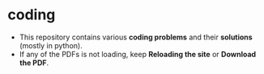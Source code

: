 # coding

- This repository contains various **coding problems** and their **solutions** (mostly in python).
- If any of the PDFs is not loading, keep **Reloading the site** or **Download the PDF**.
